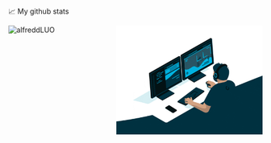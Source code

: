 📈 My github stats
<p> <img align="left" src="https://github-readme-stats.vercel.app/api?username=alfreddLUO&include_all_commits=true&show_icons=true" height="217" alt="alfreddLUO" />
<img align="right" alt="GIF" src="code.gif" width="290" height="217"/>
</p>

